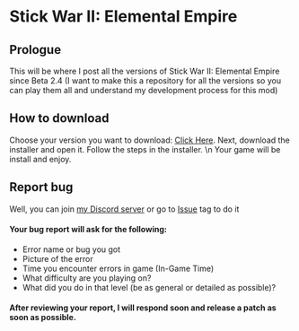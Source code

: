 # Stick War II: Elemental Empire

## Prologue
This will be where I post all the versions of Stick War II: Elemental Empire since Beta 2.4 (I want to make this a repository for all the versions so you can play them all and understand my development process for this mod)

## How to download

Choose your version you want to download: [Click Here](https://github.com/Minhbruh-Minhbip/Stick-War-II-Elemental-Empire/releases). Next, download the installer and open it. Follow the steps in the installer. \n Your game will be install and enjoy.

## Report bug

Well, you can join [my Discord server](https://discord.gg/JwcCeSGt6Z) or go to [Issue](https://github.com/Minhbruh-Minhbip/Stick-War-II-Elemental-Empire/issues) tag to do it

#### Your bug report will ask for the following:
- Error name or bug you got
- Picture of the error
- Time you encounter errors in game (In-Game Time)
- What difficulty are you playing on?
- What did you do in that level (be as general or detailed as possible)?

#### After reviewing your report, I will respond soon and release a patch as soon as possible.
